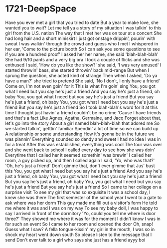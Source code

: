 # 1721-DeepSpace



Have you ever met a girl that you tried to date
But a year to make love, she wanted you to wait?
Let me tell ya a story of my situation
I was talkin' to this girl from the U.S. nation
The way that I met her was on tour at a concert
She had long hair and a short miniskirt
I just got onstage drippin', pourin' with sweat
I was walkin' through the crowd and guess who I met
I whispered in her ear, 'Come to the picture booth
So I can ask you some questions to see if you are a hundred proof'
I asked her her name, she said 'blah-blah-blah'
She had 9/10 pants and a very big bra
I took a couple of flicks and she was enthused
I said, 'How do you like the show?'
she said, 'I was very amused'
I started throwin' bass, she started throwin' back mid-range
But when I sprung the question, she acted kind of strange
Then when I asked, 'Do ya have a man?' she tried to pretend
She said, 'No I don't, I only have a friend'
Come on, I'm not even goin' for it
This is what I'm goin' sing
You, you got what I need but you say he's just a friend
And you say he's just a friend, oh baby
You, you got what I need but you say he's just a friend
But you say he's just a friend, oh baby
You, you got what I need but you say he's just a friend
But you say he's just a friend
So I took blah-blah's word for it at this time
I thought just havin' a friend couldn't be no crime
'Cause I have friends and that's a fact
Like Agnes, Agatha, Germaine, and Jacq
Forget about that, let's go into the story
About a girl named blah-blah-blah that adored me
So we started talkin', getttin' familiar
Spendin' a lot of time so we can build up
A relationship or some understanding
How it's gonna be in the future we was plannin'
Everything sounded so dandy and sweet
I had no idea I was in for a treat
After this was established, everything was cool
The tour was over and she went back to school
I called every day to see how she was doin'
Everytime that I called her it seemed somethin' was brewin'
I called her room, a guy picked up, and then I called again
I said, 'Yo, who was that?' 'Oh, he's just a friend'
Don't gimme that, don't ever gimme that
Jus' bust this
You, you got what I need but you say he's just a friend
And you say he's just a friend, oh baby
You, you got what I need but you say he's just a friend
But you say he's just a friend, oh baby
You, you got what I need but you say he's just a friend
But you say he's just a friend
So I came to her college on a surprise visit
To see my girl that was so exquisite
It was a school day, I knew she was there
The first semester of the school year
I went to a gate to ask where was her dorm
This guy made me fill out a visitor's form
He told me where it was and I was on my way
To see my baby doll, I was happy to say
I arrived in front of the dormitory
'Yo, could you tell me where is door three?'
They showed me where it was for the moment
I didn't know I was in for such an event
So I came to her room and opened the door
Oh, snap! Guess what I saw?
A fella tongue-kissin' my girl in the mouth,
I was so in shock my heart went down south
So please listen to the message that I send
Don't ever talk to a girl who says she just has a friend
ayyy boi
